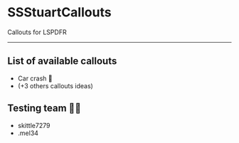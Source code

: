 # SSStuartCallouts

Callouts for LSPDFR

---
## List of available callouts
- Car crash 🚗
- (+3 others callouts ideas)

## Testing team 🧑‍🔬
- skittle7279
- .mel34
